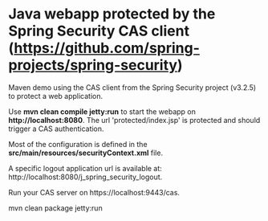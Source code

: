 Java webapp protected by the Spring Security CAS client (https://github.com/spring-projects/spring-security)
==

Maven demo using the CAS client from the Spring Security project (v3.2.5) to protect a web application.

Use **mvn clean compile jetty:run** to start the webapp on **http://localhost:8080**. The url 'protected/index.jsp' is protected and should trigger a CAS authentication.

Most of the configuration is defined in the **src/main/resources/securityContext.xml** file.

A specific logout application url is available at: http://localhost:8080/j_spring_security_logout.

Run your CAS server on https://localhost:9443/cas.

mvn clean package jetty:run
